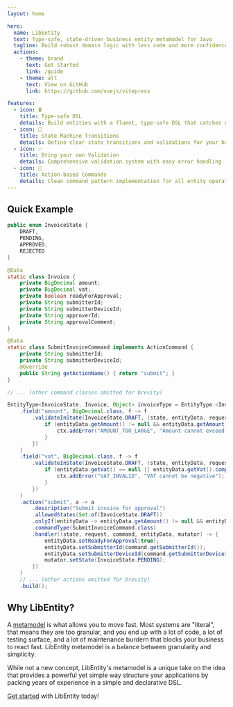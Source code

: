 ```yaml
---
layout: home

hero:
  name: LibEntity
  text: Type-safe, state-driven business entity metamodel for Java
  tagline: Build robust domain logic with less code and more confidence. Perfect for teams who value both flexibility and productivity.
  actions:
    - theme: brand
      text: Get Started
      link: /guide
    - theme: alt
      text: View on GitHub
      link: https://github.com/vuejs/vitepress

features:
  - icon: 🔒
    title: Type-safe DSL
    details: Build entities with a fluent, type-safe DSL that catches errors at compile time
  - icon: 🔄
    title: State Machine Transitions
    details: Define clear state transitions and validations for your business entities
  - icon: ✅
    title: Bring your own Validation
    details: Comprehensive validation system with easy error handling
  - icon: 🎯
    title: Action-based Commands
    details: Clean command pattern implementation for all entity operations
---
```


## Quick Example

```java
public enum InvoiceState {
    DRAFT,
    PENDING,
    APPROVED,
    REJECTED
}

@Data
static class Invoice {
    private BigDecimal amount;
    private BigDecimal vat;
    private boolean readyForApproval;
    private String submitterId;
    private String submitterDeviceId;
    private String approverId;
    private String approvalComment;
}

@Data
static class SubmitInvoiceCommand implements ActionCommand {
    private String submitterId;
    private String submitterDeviceId;
    @Override
    public String getActionName() { return "submit"; }
}

// ... (other command classes omitted for brevity)

EntityType<InvoiceState, Invoice, Object> invoiceType = EntityType.<InvoiceState, Invoice, Object>builder("Invoice")
    .field("amount", BigDecimal.class, f -> f
        .validateInState(InvoiceState.DRAFT, (state, entityData, request, ctx) -> {
            if (entityData.getAmount() != null && entityData.getAmount().compareTo(new BigDecimal("10000")) > 0) {
                ctx.addError("AMOUNT_TOO_LARGE", "Amount cannot exceed 10,000");
            }
        })
    )
    .field("vat", BigDecimal.class, f -> f
        .validateInState(InvoiceState.DRAFT, (state, entityData, request, ctx) -> {
            if (entityData.getVat() == null || entityData.getVat().compareTo(BigDecimal.ZERO) < 0) {
                ctx.addError("VAT_INVALID", "VAT cannot be negative");
            }
        })
    )
    .action("submit", a -> a
        .description("Submit invoice for approval")
        .allowedStates(Set.of(InvoiceState.DRAFT))
        .onlyIf(entityData -> entityData.getAmount() != null && entityData.getAmount().compareTo(BigDecimal.ZERO) > 0)
        .commandType(SubmitInvoiceCommand.class)
        .handler((state, request, command, entityData, mutator) -> {
            entityData.setReadyForApproval(true);
            entityData.setSubmitterId(command.getSubmitterId());
            entityData.setSubmitterDeviceId(command.getSubmitterDeviceId());
            mutator.setState(InvoiceState.PENDING);
        })
    )
    // ... (other actions omitted for brevity)
    .build();
```

## Why LibEntity?

A [metamodel](https://en.wikipedia.org/wiki/Metamodeling) is what allows you to move fast. Most systems are "literal", that means they are too granular, and you end up with a lot of code, a lot of testing surface, and a lot of maintenance burdern that blocks your business to react fast. LibEntity metamodel is a balance between granularity and simplicity.

While not a new concept, LibEntity's metamodel is a unique take on the idea that provides a powerful yet simple way structure your applications by packing years of experience in a simple and declarative DSL.

[Get started](/guide) with LibEntity today!
